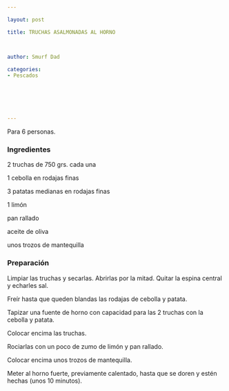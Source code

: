 ```yaml
---

layout: post

title: TRUCHAS ASALMONADAS AL HORNO



author: Smurf Dad

categories:
- Pescados






---
```


Para 6 personas.

<h3>Ingredientes</h3>

2 truchas de 750 grs. cada una

1 cebolla en rodajas finas

3 patatas medianas en rodajas finas

1 limón

pan rallado

aceite de oliva

unos trozos de mantequilla

<h3>Preparación</h3>

Limpiar las truchas y secarlas. Abrirlas por la mitad. Quitar la espina central y echarles sal.

Freír hasta que queden blandas las rodajas de cebolla y patata.

Tapizar una fuente de horno con capacidad para las 2 truchas con la cebolla y patata.

Colocar encima las truchas.

Rociarlas con un poco de zumo de limón y pan rallado.

Colocar encima unos trozos de mantequilla.

Meter al horno fuerte, previamente calentado, hasta que se doren y estén hechas (unos 10 minutos).